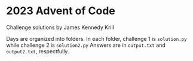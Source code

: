 # 2023 Advent of Code

Challenge solutions by James Kennedy Krill

Days are organized into folders. 
In each folder, challenge 1 is `solution.py` while challenge 2 is `solution2.py`
Answers are in `output.txt` and `output2.txt`, respectfully.
